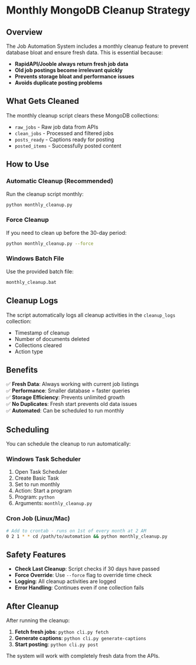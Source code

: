 # Monthly MongoDB Cleanup Strategy

## Overview

The Job Automation System includes a monthly cleanup feature to prevent database bloat and ensure fresh data. This is essential because:

- **RapidAPI/Jooble always return fresh job data**
- **Old job postings become irrelevant quickly**
- **Prevents storage bloat and performance issues**
- **Avoids duplicate posting problems**

## What Gets Cleaned

The monthly cleanup script clears these MongoDB collections:

- `raw_jobs` - Raw job data from APIs
- `clean_jobs` - Processed and filtered jobs
- `posts_ready` - Captions ready for posting
- `posted_items` - Successfully posted content

## How to Use

### Automatic Cleanup (Recommended)
Run the cleanup script monthly:

```bash
python monthly_cleanup.py
```

### Force Cleanup
If you need to clean up before the 30-day period:

```bash
python monthly_cleanup.py --force
```

### Windows Batch File
Use the provided batch file:

```bash
monthly_cleanup.bat
```

## Cleanup Logs

The script automatically logs all cleanup activities in the `cleanup_logs` collection:

- Timestamp of cleanup
- Number of documents deleted
- Collections cleared
- Action type

## Benefits

✅ **Fresh Data**: Always working with current job listings  
✅ **Performance**: Smaller database = faster queries  
✅ **Storage Efficiency**: Prevents unlimited growth  
✅ **No Duplicates**: Fresh start prevents old data issues  
✅ **Automated**: Can be scheduled to run monthly  

## Scheduling

You can schedule the cleanup to run automatically:

### Windows Task Scheduler
1. Open Task Scheduler
2. Create Basic Task
3. Set to run monthly
4. Action: Start a program
5. Program: `python`
6. Arguments: `monthly_cleanup.py`

### Cron Job (Linux/Mac)
```bash
# Add to crontab - runs on 1st of every month at 2 AM
0 2 1 * * cd /path/to/automation && python monthly_cleanup.py
```

## Safety Features

- **Check Last Cleanup**: Script checks if 30 days have passed
- **Force Override**: Use `--force` flag to override time check
- **Logging**: All cleanup activities are logged
- **Error Handling**: Continues even if one collection fails

## After Cleanup

After running the cleanup:

1. **Fetch fresh jobs**: `python cli.py fetch`
2. **Generate captions**: `python cli.py generate-captions`
3. **Start posting**: `python cli.py post`

The system will work with completely fresh data from the APIs.

